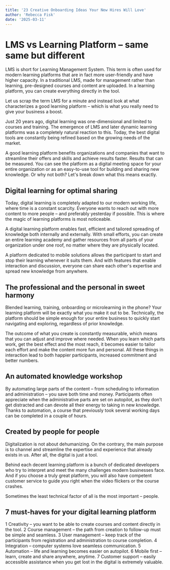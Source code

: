 ```yaml
---
title: '23 Creative Onboarding Ideas Your New Hires Will Love'
author: 'Rebecca Fisk'
date: '2025-03-11'
---
```


# LMS vs Learning Platform – same same but different

LMS is short for Learning Management System. This term is often used for modern learning platforms that are in fact more user-friendly and have higher capacity. In a traditional LMS, made for management rather than learning, pre-designed courses and content are uploaded. In a learning platform, you can create everything directly in the tool.

Let us scrap the term LMS for a minute and instead look at what characterizes a good learning platform – which is what you really need to give your business a boost.

Just 20 years ago, digital learning was one-dimensional and limited to courses and training. The emergence of LMS and later dynamic learning platforms was a completely natural reaction to this. Today, the best digital tools are constantly being refined based on the growing needs of the market.

A good learning platform benefits organizations and companies that want to streamline their offers and skills and achieve results faster. Results that can be measured. You can see the platform as a digital meeting space for your entire organization or as an easy-to-use tool for building and sharing new knowledge. Or why not both? Let's break down what this means exactly.

## Digital learning for optimal sharing

Today, digital learning is completely adapted to our modern working life, where time is a constant scarcity. Everyone wants to reach out with more content to more people – and preferably yesterday if possible. This is where the magic of learning platforms is most noticeable.

A digital learning platform enables fast, efficient and tailored spreading of knowledge both internally and externally. With small efforts, you can create an entire learning academy and gather resources from all parts of your organization under one roof, no matter where they are physically located.

A platform dedicated to mobile solutions allows the participant to start and stop their learning whenever it suits them. And with features that enable interaction and discussion, everyone can share each other's expertise and spread new knowledge from anywhere.

## The professional and the personal in sweet harmony

Blended learning, training, onboarding or microlearning in the phone? Your learning platform will be exactly what you make it out to be. Technically, the platform should be simple enough for your entire business to quickly start navigating and exploring, regardless of prior knowledge.

The outcome of what you create is constantly measurable, which means that you can adjust and improve where needed. When you learn which parts work, get the best effect and the most reach, it becomes easier to tailor each effort and make the content more fun and personal. All these things in interaction lead to both happier participants, increased commitment and better numbers.

## An automated knowledge workshop

By automating large parts of the content – from scheduling to information and administration – you save both time and money. Participants often appreciate when the administrative parts are set on autopilot, as they don’t get distracted and can devote all their energy to taking in new knowledge. Thanks to automation, a course that previously took several working days can be completed in a couple of hours.

## Created by people for people

Digitalization is not about dehumanizing. On the contrary, the main purpose is to channel and streamline the expertise and experience that already exists in us. After all, the digital is just a tool.

Behind each decent learning platform is a bunch of dedicated developers who try to interpret and meet the many challenges modern businesses face. And if you choose a truly great platform, you will also have competent customer service to guide you right when the video flickers or the course crashes.

Sometimes the least technical factor of all is the most important – people.

## 7 must-haves for your digital learning platform

1 Creativity – you want to be able to create courses and content directly in the tool.
2 Course management – the path from creation to follow-up must be simple and seamless.
3 User management – keep track of the participants from registration and administration to course completion.
4 Integration – computer systems love seamless communication.
5 Automation – life and learning becomes easier on autopilot.
6 Mobile first – learn, create and share anywhere, anytime.
7 Customer support – easily accessible assistance when you get lost in the digital is extremely valuable.
